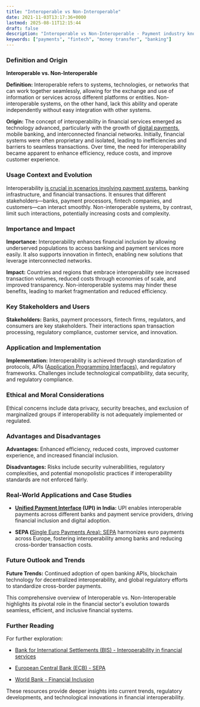 ```yaml
---
title: "Interoperable vs Non-Interoperable"
date: 2021-11-03T13:17:36+0000
lastmod: 2025-08-11T12:15:44
draft: false
description: "Interoperable vs Non-Interoperable - Payment industry knowledge and insights"
keywords: ["payments", "fintech", "money transfer", "banking"]
---
```


### Definition and Origin

**Interoperable vs. Non-Interoperable**

**Definition:** Interoperable refers to systems, technologies, or networks that can work together seamlessly, allowing for the exchange and use of information or services across different platforms or entities. Non-interoperable systems, on the other hand, lack this ability and operate independently without easy integration with other systems.

**Origin:** The concept of interoperability in financial services emerged as technology advanced, particularly with the growth of [digital payments](https://faisalkhan.com/solutions/cryptocurrency/digital-payment-token-dpt/), mobile banking, and interconnected financial networks. Initially, financial systems were often proprietary and isolated, leading to inefficiencies and barriers to seamless transactions. Over time, the need for interoperability became apparent to enhance efficiency, reduce costs, and improve customer experience.

### Usage Context and Evolution

Interoperability [is crucial in scenarios involving payment systems](https://faisalkhan.com/2024/07/08/understanding-modern-payment-systems/), banking infrastructure, and financial transactions. It ensures that different stakeholders—banks, payment processors, fintech companies, and customers—can interact smoothly. Non-interoperable systems, by contrast, limit such interactions, potentially increasing costs and complexity.

### Importance and Impact

**Importance:** Interoperability enhances financial inclusion by allowing underserved populations to access banking and payment services more easily. It also supports innovation in fintech, enabling new solutions that leverage interconnected networks.

**Impact:** Countries and regions that embrace interoperability see increased transaction volumes, reduced costs through economies of scale, and improved transparency. Non-interoperable systems may hinder these benefits, leading to market fragmentation and reduced efficiency.

### Key Stakeholders and Users

**Stakeholders:** Banks, payment processors, fintech firms, regulators, and consumers are key stakeholders. Their interactions span transaction processing, regulatory compliance, customer service, and innovation.

### Application and Implementation

**Implementation:** Interoperability is achieved through standardization of protocols, APIs ([Application Programming Interfaces](https://faisalkhan.com/solutions/payments/application-programming-interface-api/)), and regulatory frameworks. Challenges include technological compatibility, data security, and regulatory compliance.

### Ethical and Moral Considerations

Ethical concerns include data privacy, security breaches, and exclusion of marginalized groups if interoperability is not adequately implemented or regulated.

### Advantages and Disadvantages

**Advantages:** Enhanced efficiency, reduced costs, improved customer experience, and increased financial inclusion.

**Disadvantages:** Risks include security vulnerabilities, regulatory complexities, and potential monopolistic practices if interoperability standards are not enforced fairly.

### Real-World Applications and Case Studies

- **[Unified Payment Interface](https://faisalkhan.com/learn/payments-wiki/unified-payments-interface-upi/) (UPI) in India:** UPI enables interoperable payments across different banks and payment service providers, driving financial inclusion and digital adoption.

- **SEPA (**[Single Euro Payments Area): SEPA](https://faisalkhan.com/solutions/payments/sepa/) harmonizes euro payments across Europe, fostering interoperability among banks and reducing cross-border transaction costs.

### Future Outlook and Trends

**Future Trends:** Continued adoption of open banking APIs, blockchain technology for decentralized interoperability, and global regulatory efforts to standardize cross-border payments.

This comprehensive overview of Interoperable vs. Non-Interoperable highlights its pivotal role in the financial sector's evolution towards seamless, efficient, and inclusive financial systems.

### Further Reading

For further exploration:

- [Bank for International Settlements (BIS) - Interoperability in financial services](https://www.bis.org)

- [European Central Bank (ECB) - SEPA](https://www.ecb.europa.eu)

- [World Bank - Financial Inclusion](https://www.worldbank.org)

These resources provide deeper insights into current trends, regulatory developments, and technological innovations in financial interoperability.